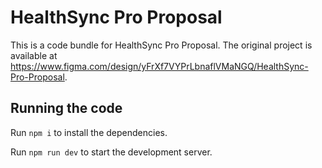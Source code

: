 
  # HealthSync Pro Proposal

  This is a code bundle for HealthSync Pro Proposal. The original project is available at https://www.figma.com/design/yFrXf7VYPrLbnaflVMaNGQ/HealthSync-Pro-Proposal.

  ## Running the code

  Run `npm i` to install the dependencies.

  Run `npm run dev` to start the development server.
  